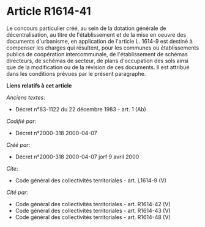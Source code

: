 # Article R1614-41

Le concours particulier créé, au sein de la dotation générale de décentralisation, au titre de l'établissement et de la mise
en oeuvre des documents d'urbanisme, en application de l'article L. 1614-9 est destiné à compenser les charges qui résultent,
pour les communes ou établissements publics de coopération intercommunale, de l'établissement de schémas directeurs, de
schémas de secteur, de plans d'occupation des sols ainsi que de la modification ou de la révision de ces documents. Il est
attribué dans les conditions prévues par le présent paragraphe.

**Liens relatifs à cet article**

_Anciens textes_:

  - Décret n°83-1122 du 22 décembre 1983 - art. 1 (Ab)

_Codifié par_:

  - Décret n°2000-318 2000-04-07

_Créé par_:

  - Décret n°2000-318 2000-04-07 jorf 9 avril 2000

_Cite_:

  - Code général des collectivités territoriales - art. L1614-9 (V)

_Cité par_:

  - Code général des collectivités territoriales - art. R1614-42 (V)
  - Code général des collectivités territoriales - art. R1614-43 (V)
  - Code général des collectivités territoriales - art. R1614-48 (V)
